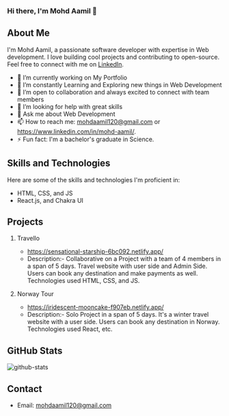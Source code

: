 ### Hi there, I'm Mohd Aamil 👋


## About Me

I'm Mohd Aamil, a passionate software developer with expertise in Web development. I love building cool projects and contributing to open-source. Feel free to connect with me on [LinkedIn](https://www.linkedin.com/in/mohd-aamil/).

- 🔭 I’m currently working on My Portfolio
- 🌱 I’m constantly Learning and Exploring new things in Web Development 
- 👯 I’m open to collaboration and always excited to connect with team members
- 🤔 I’m looking for help with great skills
- 💬 Ask me about Web Development
- 📫 How to reach me: mohdaamil120@gmail.com or https://www.linkedin.com/in/mohd-aamil/. 
- ⚡ Fun fact: I'm a bachelor's graduate in Science. 

## Skills and Technologies

Here are some of the skills and technologies I'm proficient in:
* HTML, CSS, and JS
* React.js, and Chakra UI

## Projects

1. Travello
     * https://sensational-starship-6bc092.netlify.app/
     * Description:- Collaborative on a Project with a team of 4 members in a span of 5 days. Travel website with user side and Admin Side. Users can book any destination and make 
       payments as well. Technologies used HTML, CSS, and JS. 

2. Norway Tour
     * https://iridescent-mooncake-f907eb.netlify.app/
     * Description:- Solo Project in a span of 5 days. It's a winter travel website with a user side. Users can book any destination in Norway. Technologies used React, etc.

## GitHub Stats

<img src="https://github-readme-stats.vercel.app/api?username=iampawan&&show_icons=true&title_color=ffffff&icon_color=bb2acf&text_color=daf7dc&bg_color=151515" alt="github-stats"/>

## Contact

- Email: mohdaamil120@gmail.com


<!--
**mohdaamil120/mohdaamil120** is a ✨ _special_ ✨ repository because its `README.md` (this file) appears on your GitHub profile.

Here are some ideas to get you started:

- 🔭 I’m currently working on ...
- 🌱 I’m currently learning ...
- 👯 I’m looking to collaborate on ...
- 🤔 I’m looking for help with ...
- 💬 Ask me about ...
- 📫 How to reach me: ...
- 😄 Pronouns: ...
- ⚡ Fun fact: ...
-->
